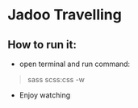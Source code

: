 # Jadoo Travelling 

## How to run it:

- open terminal and run command:
> sass scss:css -w

- Enjoy watching